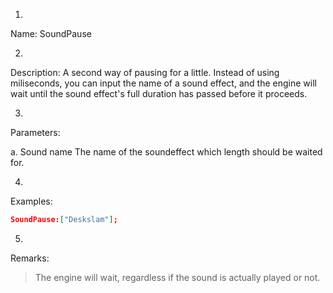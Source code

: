 1. 
Name: SoundPause


2. 
Description: A second way of pausing for a little. Instead of using miliseconds, you can input the name of a sound effect, and the engine will wait until the sound effect's full duration has passed before it proceeds.


3. 
Parameters:


a. 
Sound name
The name of the soundeffect which length should be waited for.


4. 
Examples:
```json
SoundPause:["Deskslam"];
```

 



5. 
Remarks:

> The engine will wait, regardless if the sound is actually played or not.